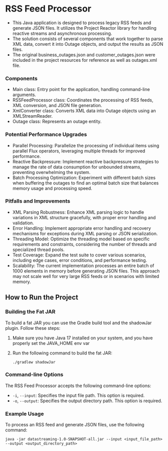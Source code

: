 # RSS Feed Processor

- This Java application is designed to process legacy RSS feeds and generate JSON files. It utilizes the Project Reactor library for handling reactive streams and asynchronous processing. 
- The solution consists of several components that work together to parse XML data, convert it into Outage objects, and output the results as JSON files.
- The original business_outages.json and customer_outages.json were included in the project resources for reference as well as outages.xml file.

### Components
- Main class: Entry point for the application, handling command-line arguments.
- RSSFeedProcessor class: Coordinates the processing of RSS feeds, XML conversion, and JSON file generation.
- XmlConverter class: Converts XML data into Outage objects using an XMLStreamReader.
- Outage class: Represents an outage entity.

### Potential Performance Upgrades

- Parallel Processing: Parallelize the processing of individual items using parallel Flux operators, leveraging multiple threads for improved performance.
- Reactive Backpressure: Implement reactive backpressure strategies to manage the rate of data consumption for unbounded streams, preventing overwhelming the system.
- Batch Processing Optimization: Experiment with different batch sizes when buffering the outages to find an optimal batch size that balances memory usage and processing speed.

### Pitfalls and Improvements

- XML Parsing Robustness: Enhance XML parsing logic to handle variations in XML structure gracefully, with proper error handling and validation.
- Error Handling: Implement appropriate error handling and recovery mechanisms for exceptions during XML parsing or JSON serialization.
- Threading Model: Optimize the threading model based on specific requirements and constraints, considering the number of threads and specialized thread pools.
- Test Coverage: Expand the test suite to cover various scenarios, including edge cases, error conditions, and performance testing.
- Scalability: The current implementation processes an entire batch of 1000 elements in memory before generating JSON files. This approach may not scale well for very large RSS feeds or in scenarios with limited memory.

## How to Run the Project

### Building the Fat JAR

To build a fat JAR you can use the Gradle build tool and the shadowJar plugin. Follow these steps:

1. Make sure you have Java 17 installed on your system, and you have properly set the JAVA_HOME env var
3. Run the following command to build the fat JAR:

   ```shell
   ./gradlew shadowJar

### Command-line Options

The RSS Feed Processor accepts the following command-line options:

- `-i`, `--input`: Specifies the input file path. This option is required.
- `-o`, `--output`: Specifies the output directory path. This option is required.

### Example Usage

To process an RSS feed and generate JSON files, use the following command:

```shell
java -jar datastreaming-1.0-SNAPSHOT-all.jar --input <input_file_path> --output <output_directory_path>